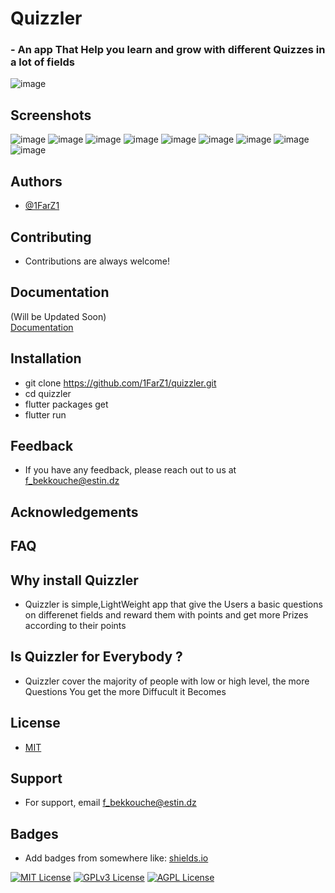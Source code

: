 
# Quizzler

### - An app That Help you learn and grow with different Quizzes in a lot of fields



![image](https://cdn.discordapp.com/attachments/655813037483360276/1049843707882520627/Sans_titre.png)
## Screenshots
![image](https://user-images.githubusercontent.com/91225280/180618214-d8bb667a-98d0-42b9-bb87-8c6f92d88643.png)
![image](https://user-images.githubusercontent.com/91225280/180618094-79d6d9f6-08a9-4af6-9700-f01272899175.png)
![image](https://user-images.githubusercontent.com/91225280/180618115-2061896d-86c6-433f-9574-3d1a529bb887.png)
![image](https://user-images.githubusercontent.com/91225280/180618138-79586f35-dee7-49dd-b70b-6c29f1742a9b.png)
![image](https://user-images.githubusercontent.com/91225280/180618155-c70db8f5-20c7-4f15-8da6-2a1e9721f417.png)
![image](https://user-images.githubusercontent.com/91225280/180618166-e191e6c9-09a4-4b71-9e35-a56f458c268b.png)
![image](https://user-images.githubusercontent.com/91225280/180618168-1fcffe50-c41a-4446-b09c-84d2771f953e.png)
![image](https://user-images.githubusercontent.com/91225280/180618179-d7b2c136-4cdf-4bfa-946f-f8630e28efc3.png)
![image](https://user-images.githubusercontent.com/91225280/180618188-43191622-3855-4b17-895b-daf58c0caeb5.png)



## Authors

- [@1FarZ1](https://www.github.com/1FarZ1)





## Contributing

- Contributions are always welcome!





## Documentation

(Will be Updated Soon)\
[Documentation](https://linktodocumentation)




## Installation

 - git clone https://github.com/1FarZ1/quizzler.git
 - cd quizzler
 - flutter packages get
 - flutter run
    
    
    
    
    
    
## Feedback

- If you have any feedback, please reach out to us at f_bekkouche@estin.dz








## Acknowledgements

## FAQ

## Why install Quizzler

- Quizzler is simple,LightWeight app that give the Users a basic questions on differenet fields and 
reward them with points and get more Prizes according to their points

## Is Quizzler for Everybody ?
 - Quizzler cover the  majority of people with low or high level, the more Questions You get the more Diffucult it Becomes
 
 
 


## License

- [MIT](https://choosealicense.com/licenses/mit/)


## Support

- For support, email f_bekkouche@estin.dz


## Badges

- Add badges from somewhere like: [shields.io](https://shields.io/)

[![MIT License](https://img.shields.io/badge/License-MIT-green.svg)](https://choosealicense.com/licenses/mit/)
[![GPLv3 License](https://img.shields.io/badge/License-GPL%20v3-yellow.svg)](https://opensource.org/licenses/)
[![AGPL License](https://img.shields.io/badge/license-AGPL-blue.svg)](http://www.gnu.org/licenses/agpl-3.0)


